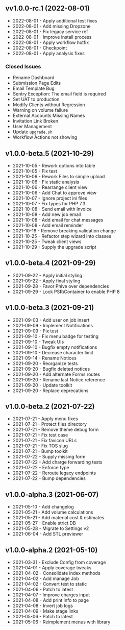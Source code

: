 ## vv1.0.0-rc.1 (2022-08-01)
* 2022-08-01 - Apply additional test fixes 
* 2022-08-01 - Add missing Dropzone 
* 2022-08-01 - Fix legacy service ref 
* 2022-08-01 - Improve install process 
* 2022-08-01 - Apply workflow hotfix 
* 2022-08-01 - Checkpoint 
* 2022-08-01 - Apply analysis fixes 

### Closed Issues
* Rename Dashboard
* Submission Page Edits
* Email Template Bug
* Sentry Exception: The email field is required
* Set UAT to production
* Modify Clients without Regression
* Warning on volume failure
* External Accounts Missing Names
* Invitation Link Broken
* User Management
* Update `upgrade.sh`
* Workflow Actions not showing

## v1.0.0-beta.5 (2021-10-29)
* 2021-10-05 - Rework options into table 
* 2021-10-05 - Fix test 
* 2021-10-06 - Rework Files to simple upload 
* 2021-10-06 - Fix static analysis 
* 2021-10-06 - Rearrange client view 
* 2021-10-06 - Add Chat to approve view 
* 2021-10-07 - Ignore project ini files 
* 2021-10-07 - Fix types for PHP 7.3 
* 2021-10-08 - Send email with Invoice 
* 2021-10-08 - Add new job email 
* 2021-10-08 - Add email for chat messages 
* 2021-10-08 - Add email reminder 
* 2021-10-18 - Remove breaking validation change 
* 2021-10-25 - Refactor step wizard into classes 
* 2021-10-25 - Tweak client views 
* 2021-10-29 - Supply the upgrade script 

## v1.0.0-beta.4 (2021-09-29)
* 2021-09-22 - Apply initial styling
* 2021-09-22 - Apply final styling
* 2021-09-28 - Favor Phive over dependencies
* 2021-09-29 - Lock PSR\Container to enable PHP 8 

## v1.0.0-beta.3 (2021-09-21)
* 2021-09-03 - Add user on job insert 
* 2021-09-09 - Implement Notifications 
* 2021-09-09 - Fix test 
* 2021-09-10 - Fix menu badge for testing 
* 2021-09-10 - Tweak UIs 
* 2021-09-10 - Bugfix empty notifications 
* 2021-09-10 - Decrease character limit 
* 2021-09-14 - Rename Notices 
* 2021-09-20 - Reorganize tests 
* 2021-09-20 - Bugfix deleted notices 
* 2021-09-20 - Add alternate Forms routes 
* 2021-09-20 - Rename last Notice reference 
* 2021-09-20 - Update toolkit 
* 2021-09-20 - Replace deprecations

## v1.0.0-beta.2 (2021-07-22)
* 2021-07-21 - Apply menu fixes 
* 2021-07-21 - Protect files directory 
* 2021-07-21 - Remove theme debug form 
* 2021-07-21 - Fix test case 
* 2021-07-21 - Fix favicon URLs 
* 2021-07-21 - Fix TOS slug 
* 2021-07-21 - Bump toolkit 
* 2021-07-22 - Supply missing form 
* 2021-07-22 - Add charge forwarding tests 
* 2021-07-22 - Enforce type 
* 2021-07-22 - Reroute legacy endpoints 
* 2021-07-22 - Bump dependencies 

## v1.0.0-alpha.3 (2021-06-07)
* 2021-05-10 - Add changelog 
* 2021-05-21 - Add volume calculations 
* 2021-05-21 - Add material cost & estimates 
* 2021-05-27 - Enable strict DB 
* 2021-05-28 - Migrate to Settings v2 
* 2021-06-04 - Add STL previewer 

## v1.0.0-alpha.2 (2021-05-10)
* 2021-03-31 - Exclude Config from coverage 
* 2021-04-01 - Apply coverage tweaks 
* 2021-04-02 - Consolidate index methods 
* 2021-04-02 - Add manage Job 
* 2021-04-02 - Convert test to static 
* 2021-04-06 - Patch to latest 
* 2021-04-07 - Improve charges input 
* 2021-04-08 - Add print info to page 
* 2021-04-08 - Invert job logs 
* 2021-04-09 - Make stage links 
* 2021-05-06 - Patch to latest 
* 2021-05-06 - Reimplement menus with library 
